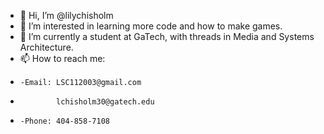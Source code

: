 - 👋 Hi, I’m @lilychisholm
- 👀 I’m interested in learning more code and how to make games.
- 🌱 I’m currently a student at GaTech, with threads in Media and Systems Architecture.
- 📫 How to reach me: 
-     -Email: LSC112003@gmail.com
-             lchisholm30@gatech.edu
-     -Phone: 404-858-7108

<!---
lilychisholm/lilychisholm is a ✨ special ✨ repository because its `README.md` (this file) appears on your GitHub profile.
You can click the Preview link to take a look at your changes.
--->
